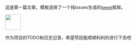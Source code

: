 这是第一篇文章，模板选择了一个纯issues生成的[`Gmeek`](https://blog.meekdai.com/)框架。

<img hight="50" width="50" src="https://static.meekdai.com/avatar.svg">

作为项目的TODO和日志记录，希望项目能顺顺利利的进行下去吧
